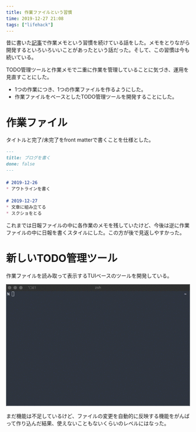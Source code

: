 ```yaml
---
title: 作業ファイルという習慣
time: 2019-12-27 21:08
tags: ["lifehack"]
---
```


昔に書いた[記事](https://naoty.dev/posts/27.html)で作業メモという習慣を続けている話をした。メモをとりながら開発するといろいろいいことがあったという話だった。そして、この習慣は今も続いている。

TODO管理ツールと作業メモで二重に作業を管理していることに気づき、運用を見直すことにした。

* 1つの作業につき、1つの作業ファイルを作るようにした。
* 作業ファイルをベースとしたTODO管理ツールを開発することにした。

# 作業ファイル
タイトルと完了/未完了をfront matterで書くことを仕様とした。

```markdown
---
title: ブログを書く
done: false
---

# 2019-12-26
* アウトラインを書く

# 2019-12-27
* 文章に組み立てる
* スクショをとる
```

これまでは日報ファイルの中に各作業のメモを残していたけど、今後は逆に作業ファイルの中に日報を書くスタイルにした。この方が後で見返しやすかった。

# 新しいTODO管理ツール
作業ファイルを読み取って表示するTUIベースのツールを開発している。

![task](../images/posts/90/task.gif)

まだ機能は不足しているけど、ファイルの変更を自動的に反映する機能をがんばって作り込んだ結果、使えないこともないくらいのレベルにはなった。
